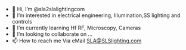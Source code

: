 - 👋 Hi, I’m @sla2slalightingcom
- 👀 I’m interested in electrical engineering, Illumination,SS lighting and controls
- 🌱 I’m currently learning Hf RF, Microscopy, Cameras
- 💞️ I’m looking to collaborate on ...
- 📫 How to reach me Via eMail SLA@SLSlighting.com

<!---
sla2slalightingcom/sla2slalightingcom is a ✨ special ✨ repository because its `README.md` (this file) appears on your GitHub profile.
You can click the Preview link to take a look at your changes.
--->
